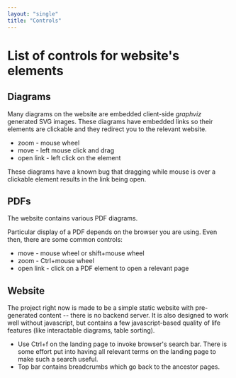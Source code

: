 ```yaml
---
layout: "single"
title: "Controls"
---
```


# List of controls for website's elements

## Diagrams

Many diagrams on the website are embedded client-side *graphviz* generated SVG images.
These diagrams have embedded links so their elements are clickable and they redirect you to the relevant website.

* zoom - mouse wheel
* move - left mouse click and drag
* open link - left click on the element

These diagrams have a known bug that dragging while mouse is over a clickable element results in the link being open.

## PDFs

The website contains various PDF diagrams.

Particular display of a PDF depends on the browser you are using.
Even then, there are some common controls:

* move - mouse wheel or shift+mouse wheel
* zoom - Ctrl+mouse wheel
* open link - click on a PDF element to open a relevant page

## Website

The project right now is made to be a simple static website with pre-generated content -- there is no backend server.
It is also designed to work well without javascript, but contains a few javascript-based quality of life features (like interactable diagrams, table sorting).

* Use Ctrl+f on the landing page to invoke browser's search bar. There is some effort put into having all relevant terms on the landing page to make such a search useful.
* Top bar contains breadcrumbs which go back to the ancestor pages.

